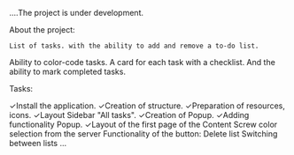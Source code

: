 
....The project is under development.

About the project: 

    List of tasks. with the ability to add and remove a to-do list.
Ability to color-code tasks.
A card for each task with a checklist. And the ability to mark completed tasks.

Tasks:

 ✓Install the application.
 ✓Creation of structure.
 ✓Preparation of resources, icons.
 ✓Layout Sidebar "All tasks".
 ✓Creation of Popup.
 ✓Adding functionality Popup.
 ✓Layout of the first page of the Content
    Screw color selection from the server
    Functionality of the button: Delete list
    Switching between lists
    ...
